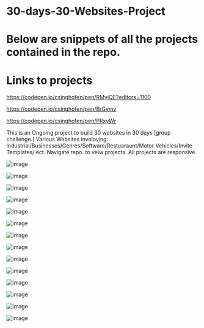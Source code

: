 # 30-days-30-Websites-Project
# Below are snippets of all the projects contained in the repo.
# Links to projects 
https://codepen.io/csinghofen/pen/RMyjQE?editors=1100 <br>

https://codepen.io/csinghofen/pen/BrGymv <br>

https://codepen.io/csinghofen/pen/PRxyWr <br>


This is an Ongoing project to build 30 websites in 30 days [group challenge.] Various Websites involoving: Industrial/Businesses/Genres/Software/Restuaraunt/Motor Vehicles/Invite Templates/ ect. Navigate repo. to veiw projects. 
 All projects are responsive. 

![image](https://user-images.githubusercontent.com/23155302/40273335-7e4edaf4-5b8c-11e8-893c-fb686d5e87cc.png)

![image](https://user-images.githubusercontent.com/23155302/40273347-ae3aec30-5b8c-11e8-9e9c-5b8cc5677fca.png)


![image](https://user-images.githubusercontent.com/23155302/40273341-98b10854-5b8c-11e8-9f64-95b2467f12d2.png)

![image](https://user-images.githubusercontent.com/23155302/40273354-db7715ca-5b8c-11e8-8f84-4e849efb2b01.png)

![image](https://user-images.githubusercontent.com/23155302/40273359-fcf303bc-5b8c-11e8-8b67-1f850b056f15.png)

![image](https://user-images.githubusercontent.com/23155302/40273380-555ed68e-5b8d-11e8-9eb6-1ea7deeb44d4.png)


![image](https://user-images.githubusercontent.com/23155302/40273375-3a7de5e4-5b8d-11e8-9ff1-20cb9f39e1c8.png)

![image](https://user-images.githubusercontent.com/23155302/40273394-928424a6-5b8d-11e8-9a62-7468d92730ea.png)

![image](https://user-images.githubusercontent.com/23155302/40273400-af3d98e8-5b8d-11e8-94e1-7c3fbb05be90.png)

![image](https://user-images.githubusercontent.com/23155302/40273407-c7c2d3f6-5b8d-11e8-8fe9-fe5a57e6eb85.png)

![image](https://user-images.githubusercontent.com/23155302/40273432-0e130dc6-5b8e-11e8-8304-77054211d314.png)

![image](https://user-images.githubusercontent.com/23155302/40273442-36ed0378-5b8e-11e8-897b-91d4d8431ed1.png)

![image](https://user-images.githubusercontent.com/23155302/40273456-5d6b3092-5b8e-11e8-911b-43cccab7376d.png)

![image](https://user-images.githubusercontent.com/23155302/40273469-8e8a8fec-5b8e-11e8-9cf8-d7691720b60a.png)

